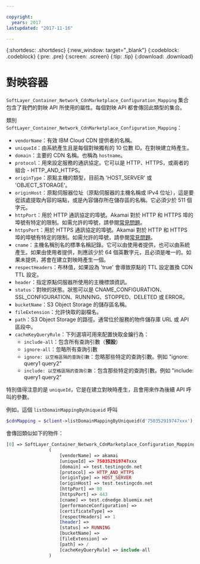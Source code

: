 ```yaml
---

copyright:
  years: 2017
lastupdated: "2017-11-16"

---
```


{:shortdesc: .shortdesc}
{:new_window: target="_blank"}
{:codeblock: .codeblock}
{:pre: .pre}
{:screen: .screen}
{:tip: .tip}
{:download: .download}  

# 對映容器  
`SoftLayer_Container_Network_CdnMarketplace_Configuration_Mapping` 集合包含了我們的對映 API 所使用的屬性。每個對映 API 都會傳回此類型的集合。

類別 `SoftLayer_Container_Network_CdnMarketplace_Configuration_Mapping`：

* `vendorName`：有效 IBM Cloud CDN 提供者的名稱。
* `uniqueId`：由系統產生且是每個對映獨有的 10 位數 ID。在對映建立時產生。
* `domain`：主要的 CDN 名稱。也稱為 `hostname`。
* `protocol`：用來設定服務的通訊協定。它可以是 HTTP、HTTPS，或兩者的組合 - HTTP_AND_HTTPS。
* `originType`：原點主機的類型，目前為 'HOST_SERVER' 或 'OBJECT_STORAGE'。
* `originHost`：原點伺服器位址（原點伺服器的主機名稱或 IPv4 位址），這是要從該處提取內容的端點，或是內容儲存所在儲存區的名稱。它必須少於 511 個字元。
* `httpPort`：用於 HTTP 通訊協定的埠號。Akamai 對於 HTTP 和 HTTPS 埠的埠號有特定的限制。如需允許的埠號，請參閱[常見問題](faq.html#are-there-any-restrictions-on-what-http-and-https-port-numbers-are-allowed-for-akamai-)。
* `httpsPort`：用於 HTTPS 通訊協定的埠號。Akamai 對於 HTTP 和 HTTPS 埠的埠號有特定的限制。如需允許的埠號，請參閱[常見問題](faq.html#are-there-any-restrictions-on-what-http-and-https-port-numbers-are-allowed-for-akamai-)。
* `cname`：主機名稱別名的標準名稱記錄。它可以由使用者提供，也可以由系統產生。如果由使用者提供，則應該少於 64 個英數字元，且必須是唯一的。如果未提供，將會在建立對映時產生一個。
* `respectHeaders`：布林值，如果設為 'true' 會導致原點的 TTL 設定置換 CDN TTL 設定。
* `header`：指定原點伺服器所使用的主機標頭資訊。
* `status`：對映的狀態。狀態可以是 CNAME_CONFIGURATION、SSL_CONFIGURATION、RUNNING、STOPPED、DELETED 或 ERROR。
* `bucketName`：S3 Object Storage 的儲存區名稱。
* `fileExtension`：允許快取的副檔名。
* `path`：S3 Object Storage 的路徑。通常位於服務的物件儲存庫 URL 或 API 區段中。
* `cacheKeyQueryRule`：下列選項可用來配置快取金鑰行為：
  * `include-all`：包含所有查詢引數（**預設**）
  * `ignore-all`：忽略所有查詢引數
  * `ignore: 以空格區隔的查詢引數`：忽略那些特定的查詢引數。例如 "ignore: query1 query2"
  * `include: 以空格區隔的查詢引數`：包含那些特定的查詢引數。例如 "include: query1 query2"

特別值得注意的是 `uniqueId`，它是在建立對映時產生，且會用來作為後續 API 呼叫的參數。

例如，這個 `listDomainMappingByUniqueid` 呼叫  
```php  
$cdnMapping = $client->listDomainMappingByUniqueid(d'750352919747xxx');  
```

會傳回類似如下的物件：

```php  
[0] => SoftLayer_Container_Network_CdnMarketplace_Configuration_Mapping Object
                (
                    [vendorName] => akamai
                    [uniqueId] => 750352919747xxx
                    [domain] => test.testingcdn.net
                    [protocol] => HTTP_AND_HTTPS
                    [originType] => HOST_SERVER
                    [originHost] => test.testingcdn.net
                    [httpPort] => 80
                    [httpsPort] => 443
                    [cname] => test.cdnedge.bluemix.net
                    [performanceConfiguration] =>
                    [certificateType] =>
                    [respectHeaders] => 1
                    [header] =>
                    [status] => RUNNING
                    [bucketName] =>
                    [fileExtension] =>
                    [path] => /
                    [cacheKeyQueryRule] => include-all
                )
```


